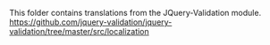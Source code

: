 This folder contains translations from the JQuery-Validation module.
https://github.com/jquery-validation/jquery-validation/tree/master/src/localization